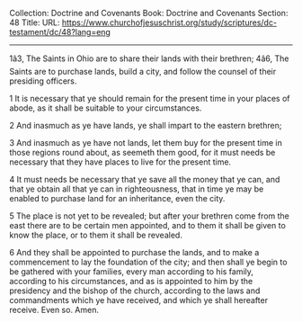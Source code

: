 Collection: Doctrine and Covenants
Book: Doctrine and Covenants
Section: 48
Title: 
URL: https://www.churchofjesuschrist.org/study/scriptures/dc-testament/dc/48?lang=eng

---

1â3, The Saints in Ohio are to share their lands with their brethren; 4â6, The Saints are to purchase lands, build a city, and follow the counsel of their presiding officers.

1 It is necessary that ye should remain for the present time in your places of abode, as it shall be suitable to your circumstances.

2 And inasmuch as ye have lands, ye shall impart to the eastern brethren;

3 And inasmuch as ye have not lands, let them buy for the present time in those regions round about, as seemeth them good, for it must needs be necessary that they have places to live for the present time.

4 It must needs be necessary that ye save all the money that ye can, and that ye obtain all that ye can in righteousness, that in time ye may be enabled to purchase land for an inheritance, even the city.

5 The place is not yet to be revealed; but after your brethren come from the east there are to be certain men appointed, and to them it shall be given to know the place, or to them it shall be revealed.

6 And they shall be appointed to purchase the lands, and to make a commencement to lay the foundation of the city; and then shall ye begin to be gathered with your families, every man according to his family, according to his circumstances, and as is appointed to him by the presidency and the bishop of the church, according to the laws and commandments which ye have received, and which ye shall hereafter receive. Even so. Amen.
